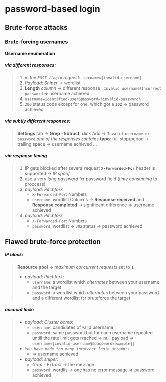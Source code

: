 # password-based login

## Brute-force attacks

### Brute-forcing usernames

#### Username enumeration

##### via different responses:
>1) *in the `POST /login` request*: `username=§invalid-username§`
>2) *Payload*: *Sniper* -> wordlist
>3) **Length** *column* -> different response :  `Invalid username`/`Incorrect password` 
>   => username achieved
>4) `username=identified-user&password=§invalid-password§`
>5) `200` status code except for one, which got a **`302`** 
>   => password achieved

##### via _subtly_ different responses:
> **Settings** tab -> **Grep - Extract**, click Add -> `Invalid username or password`
> *one of the responses contains* **typo**: full stop/period -> trailing space 
> => username achieved
> ...

##### via response timing
> 1) IP gets blocked after several request 
> **`X-Forwarded-For`** header is supported -> *IP spoof*
> 2) use a very *long password* for password field (*time consuming* to proccess)
> 3) *payload*: *Pitchfork* 
>    - `X-Forwarded-For`: Numbers
>    - `username`: wordlist
>    Columns -> **Response received** and **Response completed** -> significant difference 
>    => username achieved
> 4) *payload*: *Pitchfork* 
>    - `X-Forwarded-For`: Numbers
>    - `password`: wordlist
>      -> `302` status
>      => password achieved

## Flawed brute-force protection

##### IP block:
  > **Resource pool** -> *maximum concurrent requests* set to **`1`**
  > - *payload*: *Pitchfork*: 
  >   - `username`: a wordlist which *alternates* between your username and the target
  >   - `password`: a wordlist which *alternates* between your password and a different wordlist for bruteforce the target

##### account lock:
> - *payload*: *Cluster bomb*:
>   - `username`: candidates of valid username
>   - `password`: same password but for each username repeated untill the rate limit gets reached -> null payload
>    => `username=§invalid-username§&password=example§§`
> - *`You have made too many incorrect login attempts`*
>   - => username achieved
> - *payload*: *sniper*:
>   - *Grep - Extract* -> the message
>   - `password`: wordlis
>     -> one has no error message 
>     => password achieved


